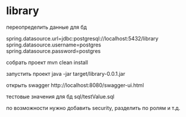 # library

переопределить данные для бд

spring.datasource.url=jdbc:postgresql://localhost:5432/library
spring.datasource.username=postgres
spring.datasource.password=postgres

собрать проект
mvn clean install

запустить проект
java -jar target/library-0.0.1.jar

открыть swagger http://localhost:8080/swagger-ui.html

тестовые значения для бд sql/testValue.sql

по возможности нужно добавить security, разделить по ролям и т.д.